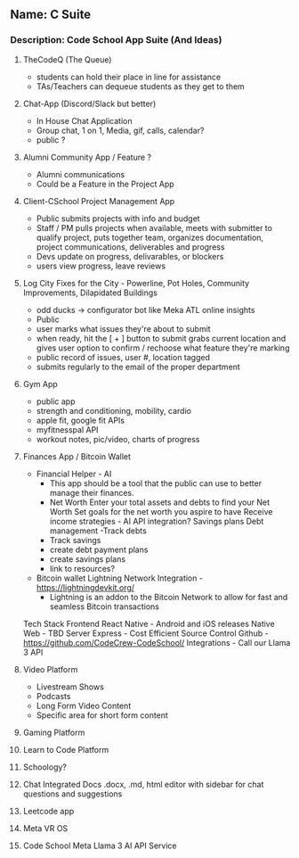 ## Name: C Suite

### Description: Code School App Suite (And Ideas)

1. TheCodeQ (The Queue)
    - students can hold their place in line for assistance
    - TAs/Teachers can dequeue students as they get to them

2. Chat-App (Discord/Slack but better)
    - In House Chat Application
    - Group chat, 1 on 1, Media, gif, calls, calendar?
    - public ?

3. Alumni Community App / Feature ?
    - Alumni communications
    - Could be a Feature in the Project App

4. Client-CSchool Project Management App
    - Public submits projects with info and budget
    - Staff / PM pulls projects when available, meets with submitter to qualify project, puts together team, organizes documentation, project communications, deliverables and progress
    - Devs update on progress, delivarables, or blockers
    - users view progress, leave reviews

5. Log City Fixes for the City - Powerline, Pot Holes, Community Improvements, Dilapidated Buildings
    - odd ducks -> configurator bot like Meka ATL online insights
    - Public
    - user marks what issues they're about to submit
    - when ready, hit the [ + ] button to submit grabs current location and gives user option to confirm / rechoose what feature they're marking
    - public record of issues, user #, location tagged
    - submits regularly to the email of the proper department

6. Gym App
    - public app
    - strength and conditioning, mobility, cardio
    - apple fit, google fit APIs
    - myfitnesspal API
    - workout notes, pic/video, charts of progress

7. Finances App / Bitcoin Wallet
    - Financial Helper - AI
        - This app should be a tool that the public can use to better manage their finances.
        - Net Worth
            Enter your total assets and debts to find your Net Worth
            Set goals for the net worth you aspire to have
            Receive income strategies - AI API integration?
            Savings plans
            Debt management
        -Track debts
        - Track savings
        - create debt payment plans
        - create savings plans
        - link to resources?
    - Bitcoin wallet
        Lightning Network Integration - https://lightningdevkit.org/
        - Lightning is an addon to the Bitcoin Network to allow for fast and seamless Bitcoin transactions

    Tech Stack
        Frontend
            React Native - Android and iOS releases
            Native Web - TBD
        Server 
            Express - Cost Efficient
        Source Control
            Github - https://github.com/CodeCrew-CodeSchool/
        Integrations
        - Call our Llama 3 API


8. Video Platform
    - Livestream Shows
    - Podcasts
    - Long Form Video Content
    - Specific area for short form content

9. Gaming Platform

10. Learn to Code Platform

11. Schoology?

12. Chat Integrated Docs
.docx, .md, html editor with sidebar for chat questions and suggestions

13. Leetcode app

14. Meta VR OS

15. Code School Meta Llama 3 AI API Service

<!-- ### Pending Org Structure

Game Studio {}
App Studio {}
Data {}
Drones {}
Support Team {}
PMs {}
QA {} -->

<!-- ### Curriculum Project Lineup

1
Portfolio
2
Odd Ducks
Salmon Cookies
+Vote Tracker
eCommerce - (catalog + cart) -> (frontend & backend + db) api ? -> api
3
Fundraising Platform
Horned Beasts (React 1) 
City Explorer - Weather & Movie API
Can of Books (React & MongoDB & Auth0)
4
Console Apps (
    Number Games
        Main Method
        StartSequence Method
        Populate Method
        GetSum Method
        GetProduct Method
        GetQuotient
    ATM with Unit Tests
    Console Challenges (401 lab 3)
    Tic Tac Toe
)
Zoo (objects & polymorphism)
Lending Library - dotnet tdd - Dictionary & LinkedList
LINQ in Manhattan
Async Inn
ecommerce
cookie stand 
-->

<!-- 
Student Projects
Notes App
Oneiros - Learning Resources Wiki
Teammate Finder - Find a Teammate for Online Games
Petal and Wick - StoreFront Template
Virtual Museum - Seasonal Platform to Showcase Local Artists
Code Crew Clue Game
 -->
